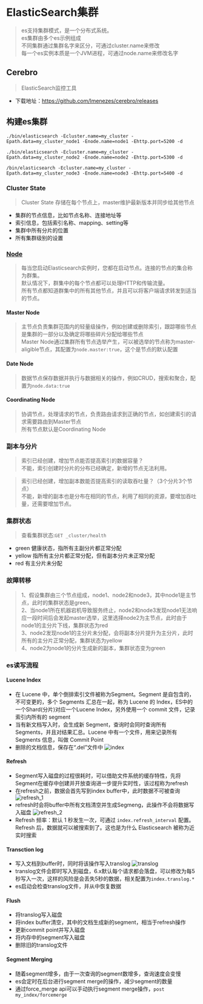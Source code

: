 # ElasticSearch集群

> es支持集群模式，是一个分布式系统。  
es集群由多个es示例组成  
不同集群通过集群名字来区分，可通过cluster.name来修改  
每一个es实例本质是一个JVM进程，可通过node.name来修改名字

## Cerebro
> ElasticSearch监控工具
- 下载地址：https://github.com/lmenezes/cerebro/releases

## 构建es集群

```
./bin/elasticsearch -Ecluster.name=my_cluster -Epath.data=my_cluster_node1 -Enode.name=node1 -Ehttp.port=5200 -d

./bin/elasticsearch -Ecluster.name=my_cluster -Epath.data=my_cluster_node2 -Enode.name=node2 -Ehttp.port=5300 -d

/bin/elasticsearch -Ecluster.name=my_cluster -Epath.data=my_cluster_node3 -Enode.name=node3 -Ehttp.port=5400 -d
```

### Cluster State
> Cluster State 存储在每个节点上，master维护最新版本并同步给其他节点
- 集群的节点信息，比如节点名称、连接地址等
- 索引信息，包括索引名称、mapping、setting等
- 集群中所有分片的位置
- 所有集群级别的设置

### [Node](https://www.elastic.co/guide/en/elasticsearch/reference/current/modules-node.html)
> 每当您启动Elasticsearch实例时，您都在启动节点。连接的节点的集合称为群集。  
默认情况下，群集中的每个节点都可以处理HTTP和传输流量。  
所有节点都知道群集中的所有其他节点，并且可以将客户端请求转发到适当的节点。

#### Master Node
> 主节点负责集群范围内的轻量级操作，例如创建或删除索引，跟踪哪些节点是集群的一部分以及确定将哪些碎片分配给哪些节点  
Master Node通过集群所有节点选举产生，可以被选举的节点称为master-aligible节点，其配置为`node.master:true`，这个是节点的默认配置

#### Date Node
> 数据节点保存数据并执行与数据相关的操作，例如CRUD，搜索和聚合，配置为`node.data:true`

#### Coordinating Node
> 协调节点，处理请求的节点，负责路由请求到正确的节点，如创建索引的请求需要路由到Master节点  
所有节点默认是Coordinating Node  


### 副本与分片
>索引已经创建，增加节点能否提高索引的数据容量？  
不能，索引创建时分片的分布已经确定，新增的节点无法利用。

>索引已经创建，增加副本数能否提高索引的读取吞吐量？（3个分片3个节点）  
不能，新增的副本也是分布在相同的节点，利用了相同的资源，要增加吞吐量，还需要增加节点。

### 集群状态
> 查看集群状态:`GET _cluster/health`
- green 健康状态，指所有主副分片都正常分配
- yellow 指所有主分片都正常分配，但有副本分片未正常分配
- red 有主分片未分配

### 故障转移
> 1、假设集群由三个节点组成，node1、node2和node3，其中node1是主节点，此时的集群状态是green。  
2、当node1所在机器宕机导致服务终止，node2和node3发现node1无法响应一段时间后会发起master选举，这里选择node2为主节点，此时由于node1的主分片下线，集群状态为red  
3、node2发现node1的主分片未分配，会将副本分片提升为主分片，此时所有的主分片正常分配，集群状态为yellow  
4、node2为node1的分片生成新的副本，集群状态变为green

### es读写流程
#### Lucene Index
- 在 Lucene 中，单个倒排索引⽂件被称为Segment。Segment 是⾃包含的，不可变更的，多个 Segments 汇总在⼀起，称为 Lucene 的 Index，ES中的一个Shard(分片)对应一个Lucene Index，另外使用一个 commit 文件，记录索引内所有的 segment  
- 当有新文档写⼊时，会生成新 Segment，查询时会同时查询所有 Segments，并且对结果汇总。Lucene 中有⼀个⽂件，用来记录所有 Segments 信息，叫做 Commit Point  
- 删除的⽂档信息，保存在“.del”文件中
![index](image/index.png)

#### Refresh
- Segment写入磁盘的过程很耗时，可以借助文件系统的缓存特性，先将Segment在缓存中创建并开放查询进一步提升实时性，该过程称为refresh
- 在refresh之前，数据会首先写到index buffer中，此时数据不可被查询
![refresh_1](image/refresh_1.png)
- refresh时会将buffer中所有文档清空并生成Segmeng，此操作不会将数据写入磁盘
![refresh_2](image/refresh_2.png)
- Refresh 频率：默认 1 秒发生⼀次，可通过 `index.refresh_interval` 配置。Refresh 后，数据就可以被搜索到了。这也是为什么 Elasticsearch 被称为近实时搜索

#### Transction log
- 写入文档到buffer时，同时将该操作写入translog
![translog](image/translog.png)
- translog文件会即时写入到磁盘，6.x默认每个请求都会落盘，可以修改为每5秒写入一次，这样的风险是会丢失5秒的数据，相关配置为`index.translog.*`
- es启动会检查translog文件，并从中恢复数据

#### Flush
- 将translog写入磁盘
- 将index buffer清空，其中的文档生成新的segment，相当于refresh操作
- 更新commit point并写入磁盘
- 将内存中的segment写入磁盘
- 删除旧的translog文件

#### Segment Merging
- 随着segment增多，由于一次查询的segment数增多，查询速度会变慢
- es会定时在后台进行segment merge的操作，减少segment的数量
- 通过force_merge api可以手动执行segment merge操作，`post my_index/forcemerge`